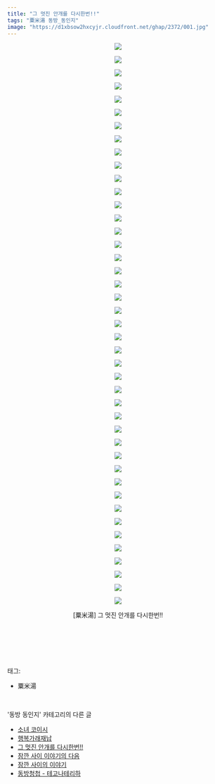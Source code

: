 ```yaml
---
title: "그 멋진 안개를 다시한번!!"
tags: "粟米湯 동방_동인지"
image: "https://d1xbsow2hxcyjr.cloudfront.net/ghap/2372/001.jpg"
---
```

<div class="article">
<p style="text-align: center; clear: none; float: none;"><img src="{{ site.imgserver10 }}/ghap/2372/001.jpg"/></p>
<p style="text-align: center; clear: none; float: none;"><img src="{{ site.imgserver10 }}/ghap/2372/002.jpg"/></p>
<p style="text-align: center; clear: none; float: none;"><img src="{{ site.imgserver10 }}/ghap/2372/003.jpg"/></p>
<p style="text-align: center; clear: none; float: none;"><img src="{{ site.imgserver10 }}/ghap/2372/004.jpg"/></p>
<p style="text-align: center; clear: none; float: none;"><img src="{{ site.imgserver10 }}/ghap/2372/005.jpg"/></p>
<p style="text-align: center; clear: none; float: none;"><img src="{{ site.imgserver10 }}/ghap/2372/006.jpg"/></p>
<p style="text-align: center; clear: none; float: none;"><img src="{{ site.imgserver10 }}/ghap/2372/007.jpg"/></p>
<p style="text-align: center; clear: none; float: none;"><img src="{{ site.imgserver10 }}/ghap/2372/008.jpg"/></p>
<p style="text-align: center; clear: none; float: none;"><img src="{{ site.imgserver10 }}/ghap/2372/009.jpg"/></p>
<p style="text-align: center; clear: none; float: none;"><img src="{{ site.imgserver10 }}/ghap/2372/010.jpg"/></p>
<p style="text-align: center; clear: none; float: none;"><img src="{{ site.imgserver10 }}/ghap/2372/011.jpg"/></p>
<p style="text-align: center; clear: none; float: none;"><img src="{{ site.imgserver10 }}/ghap/2372/012.jpg"/></p>
<p style="text-align: center; clear: none; float: none;"><img src="{{ site.imgserver10 }}/ghap/2372/013.jpg"/></p>
<p style="text-align: center; clear: none; float: none;"><img src="{{ site.imgserver10 }}/ghap/2372/014.jpg"/></p>
<p style="text-align: center; clear: none; float: none;"><img src="{{ site.imgserver10 }}/ghap/2372/015.jpg"/></p>
<p style="text-align: center; clear: none; float: none;"><img src="{{ site.imgserver10 }}/ghap/2372/016.jpg"/></p>
<p style="text-align: center; clear: none; float: none;"><img src="{{ site.imgserver10 }}/ghap/2372/017.jpg"/></p>
<p style="text-align: center; clear: none; float: none;"><img src="{{ site.imgserver10 }}/ghap/2372/018.jpg"/></p>
<p style="text-align: center; clear: none; float: none;"><img src="{{ site.imgserver10 }}/ghap/2372/019.jpg"/></p>
<p style="text-align: center; clear: none; float: none;"><img src="{{ site.imgserver10 }}/ghap/2372/020.jpg"/></p>
<p style="text-align: center; clear: none; float: none;"><img src="{{ site.imgserver10 }}/ghap/2372/021.jpg"/></p>
<p style="text-align: center; clear: none; float: none;"><img src="{{ site.imgserver10 }}/ghap/2372/022.jpg"/></p>
<p style="text-align: center; clear: none; float: none;"><img src="{{ site.imgserver10 }}/ghap/2372/023.jpg"/></p>
<p style="text-align: center; clear: none; float: none;"><img src="{{ site.imgserver10 }}/ghap/2372/024.jpg"/></p>
<p style="text-align: center; clear: none; float: none;"><img src="{{ site.imgserver10 }}/ghap/2372/025.jpg"/></p>
<p style="text-align: center; clear: none; float: none;"><img src="{{ site.imgserver10 }}/ghap/2372/026.jpg"/></p>
<p style="text-align: center; clear: none; float: none;"><img src="{{ site.imgserver10 }}/ghap/2372/027.jpg"/></p>
<p style="text-align: center; clear: none; float: none;"><img src="{{ site.imgserver10 }}/ghap/2372/028.jpg"/></p>
<p style="text-align: center; clear: none; float: none;"><img src="{{ site.imgserver10 }}/ghap/2372/029.jpg"/></p>
<p style="text-align: center; clear: none; float: none;"><img src="{{ site.imgserver10 }}/ghap/2372/030.jpg"/></p>
<p style="text-align: center; clear: none; float: none;"><img src="{{ site.imgserver10 }}/ghap/2372/031.jpg"/></p>
<p style="text-align: center; clear: none; float: none;"><img src="{{ site.imgserver10 }}/ghap/2372/032.jpg"/></p>
<p style="text-align: center; clear: none; float: none;"><img src="{{ site.imgserver10 }}/ghap/2372/033.jpg"/></p>
<p style="text-align: center; clear: none; float: none;"><img src="{{ site.imgserver10 }}/ghap/2372/034.jpg"/></p>
<p style="text-align: center; clear: none; float: none;"><img src="{{ site.imgserver10 }}/ghap/2372/035.jpg"/></p>
<p style="text-align: center; clear: none; float: none;"><img src="{{ site.imgserver10 }}/ghap/2372/036.jpg"/></p>
<p style="text-align: center; clear: none; float: none;"><img src="{{ site.imgserver10 }}/ghap/2372/037.jpg"/></p>
<p style="text-align: center; clear: none; float: none;"><img src="{{ site.imgserver10 }}/ghap/2372/038.jpg"/></p>
<p style="text-align: center; clear: none; float: none;"><img src="{{ site.imgserver10 }}/ghap/2372/039.jpg"/></p>
<p style="text-align: center; clear: none; float: none;"><img src="{{ site.imgserver10 }}/ghap/2372/040.jpg"/></p>
<p style="text-align: center; clear: none; float: none;"><img src="{{ site.imgserver10 }}/ghap/2372/041.jpg"/></p>
<p style="text-align: center; clear: none; float: none;"><img src="{{ site.imgserver10 }}/ghap/2372/042.jpg"/></p>
<p style="text-align: center; clear: none; float: none;"><img src="{{ site.imgserver10 }}/ghap/2372/043.jpg"/></p>
<p style="text-align: center; clear: none; float: none;">[粟米湯] 그 멋진 안개를 다시한번!!</p>
<p style="text-align: center; clear: none; float: none;"><br/></p>
<p><br/></p>
</div><br/>
<div class="tagTrail">
<p>태그: </p>
<ul>
<li>粟米湯</li>
</ul>
</div><br/>
<div class="another">
<p>'동방 동인지' 카테고리의 다른 글</p>
<ul>
<li><a href="/ghap_2375">소녀 코이시</a></li>
<li><a href="/ghap_2373">행복가래재납</a></li>
<li><a href="/ghap_2372">그 멋진 안개를 다시한번!!</a></li>
<li><a href="/ghap_2371">잠깐 사이 이야기의 다음</a></li>
<li><a href="/ghap_2370">잠깐 사이의 이야기</a></li>
<li><a href="/ghap_2368">동방청첩 - 테고나테리하</a></li>
</ul>
</div><br/>
<div class="cb_module cb_fluid">
<div class="cb_wrt cb_profile">
</div><!-- commentList close -->
</div><br/>
